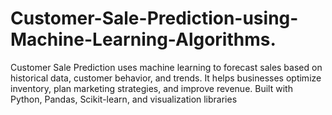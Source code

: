 # Customer-Sale-Prediction-using-Machine-Learning-Algorithms.
Customer Sale Prediction uses machine learning to forecast sales based on historical data, customer behavior, and trends. It helps businesses optimize inventory, plan marketing strategies, and improve revenue. Built with Python, Pandas, Scikit-learn, and visualization libraries

